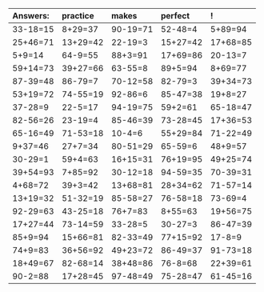| Answers: | practice | makes | perfect | ! |
| :--- | :--- | :--- | :--- | :--- |
| 33-18=15 | 8+29=37 | 90-19=71 | 52-48=4 | 5+89=94 | 
| 25+46=71 | 13+29=42 | 22-19=3 | 15+27=42 | 17+68=85 | 
| 5+9=14 | 64-9=55 | 88+3=91 | 17+69=86 | 20-13=7 | 
| 59+14=73 | 39+27=66 | 63-55=8 | 89+5=94 | 8+69=77 | 
| 87-39=48 | 86-79=7 | 70-12=58 | 82-79=3 | 39+34=73 | 
| 53+19=72 | 74-55=19 | 92-86=6 | 85-47=38 | 19+8=27 | 
| 37-28=9 | 22-5=17 | 94-19=75 | 59+2=61 | 65-18=47 | 
| 82-56=26 | 23-19=4 | 85-46=39 | 73-28=45 | 17+36=53 | 
| 65-16=49 | 71-53=18 | 10-4=6 | 55+29=84 | 71-22=49 | 
| 9+37=46 | 27+7=34 | 80-51=29 | 65-59=6 | 48+9=57 | 
| 30-29=1 | 59+4=63 | 16+15=31 | 76+19=95 | 49+25=74 | 
| 39+54=93 | 7+85=92 | 30-12=18 | 94-59=35 | 70-39=31 | 
| 4+68=72 | 39+3=42 | 13+68=81 | 28+34=62 | 71-57=14 | 
| 13+19=32 | 51-32=19 | 85-58=27 | 76-58=18 | 73-69=4 | 
| 92-29=63 | 43-25=18 | 76+7=83 | 8+55=63 | 19+56=75 | 
| 17+27=44 | 73-14=59 | 33-28=5 | 30-27=3 | 86-47=39 | 
| 85+9=94 | 15+66=81 | 82-33=49 | 77+15=92 | 17-8=9 | 
| 74+9=83 | 36+56=92 | 49+23=72 | 86-49=37 | 91-73=18 | 
| 18+49=67 | 82-68=14 | 38+48=86 | 76-8=68 | 22+39=61 | 
| 90-2=88 | 17+28=45 | 97-48=49 | 75-28=47 | 61-45=16 | 
